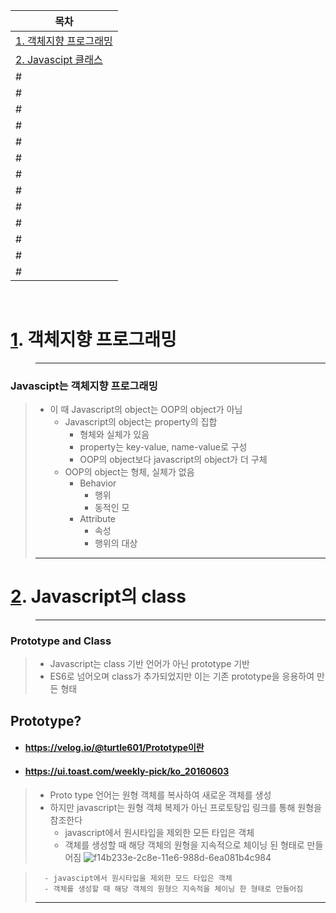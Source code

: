 | <a id="a1"></a>목차                                          |
| ------------------------------------------------------------ |
| [1. 객체지향 프로그래밍](#1)<br/>                                  |
| [2. Javascipt 클래스](#2)<br/>                                    |
#| [3. 클래스의 작성기준](#3)<br/>                              |
#| [4. Constructor](#4)<br/>                                    |
#| [5. getter / setter, static메소드, 호이스팅](#5)<br/>        |
#| [6. 상속](#6)<br/>                                           |
#| [7. Super 키워드, constructor 호출](#7)<br/>                 |
#| [8. Built-in 오브젝트 상속, Object 상속, Image 오브젝트 상속, Audio 오브젝트 상속](#8)<br/> |
#| [9. this 참조, Generator](#9)<br/>                           |
#| [10. Proxy](#10)                                             |
#| [11. Proxy 논리](#11)                                        |
#| [12. handler, trap](#12)                                     |
#| [13. Proxy 인스턴스 생성](#13)                               |
#| [14. Proxy set trap](#14)                                    |
#| [15. Proxy get trap](#15)                                    |

<br/>

# <a id="1"></a>[1](#a1). 객체지향 프로그래밍
> ---
### Javascipt는 객체지향 프로그래밍
> - 이 때 Javascript의 object는 OOP의 object가 아님
>	- Javascript의 object는 property의 집합
>		- 형체와 실체가 있음
>		- property는 key-value, name-value로 구성
>		- OOP의 object보다 javascript의 object가 더 구체
>	- OOP의 object는 형체, 실체가 없음
>		- Behavior
>			- 행위
>			- 동적인 모
>		- Attribute
>			- 속성
>			- 행위의 대상
> ---
# <a id="2"></a>[2](#a1). Javascript의 class
> ---
### Prototype and Class
> - Javascript는 class 기반 언어가 아닌 prototype 기반
> - ES6로 넘어오며 class가 추가되었지만 이는 기존 prototype을 응용하여 만든 형태
>
## Prototype?
- #### https://velog.io/@turtle601/Prototype이란
- #### https://ui.toast.com/weekly-pick/ko_20160603
> - Proto type 언어는 원형 객체를 복사하여 새로운 객체를 생성
> - 하지만 javascript는 원형 객체 복제가 아닌 프로토탕입 링크를 통해 원형을 참조한다
>   - javascript에서 원시타입을 제외한 모든 타입은 객체
>   - 객체를 생성할 때 해당 객체의 원형을 지속적으로 체이닝 된 형태로 만들어짐
>   ![f14b233e-2c8e-11e6-988d-6ea081b4c984](https://user-images.githubusercontent.com/26926966/147544038-61ef36a1-a9ea-4318-807b-dae6ca023a98.png)

>   
>		- javascipt에서 원시타입을 제외한 모드 타입은 객체
>		- 객체를 생성할 때 해당 객체의 원형으 지속적을 체이닝 한 형태로 만들어짐
> ---
